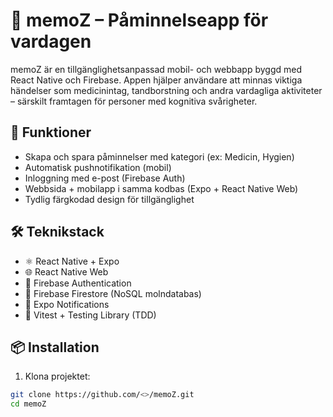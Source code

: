 # 🧠 memoZ – Påminnelseapp för vardagen

memoZ är en tillgänglighetsanpassad mobil- och webbapp byggd med React Native och Firebase. Appen hjälper användare att minnas viktiga händelser som medicinintag, tandborstning och andra vardagliga aktiviteter – särskilt framtagen för personer med kognitiva svårigheter.

## 📲 Funktioner

- Skapa och spara påminnelser med kategori (ex: Medicin, Hygien)
- Automatisk pushnotifikation (mobil)
- Inloggning med e-post (Firebase Auth)
- Webbsida + mobilapp i samma kodbas (Expo + React Native Web)
- Tydlig färgkodad design för tillgänglighet

## 🛠️ Teknikstack

- ⚛️ React Native + Expo
- 🌐 React Native Web
- 🔐 Firebase Authentication
- 🔄 Firebase Firestore (NoSQL molndatabas)
- 🔔 Expo Notifications
- 🧪 Vitest + Testing Library (TDD)

## 📦 Installation

1. Klona projektet:

```bash
git clone https://github.com/<>/memoZ.git
cd memoZ
